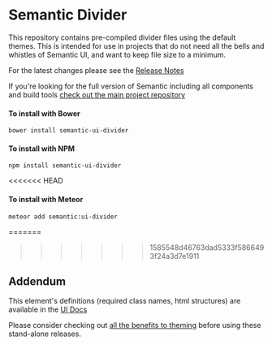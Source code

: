 # Semantic Divider

This repository contains pre-compiled divider files using the default themes. This is intended for use in projects that do not need all the bells and whistles of Semantic UI, and want to keep file size to a minimum.

For the latest changes please see the [Release Notes](https://github.com/Semantic-Org/UI-Divider/blob/master/RELEASE-NOTES.md)

If you're looking for the full version of Semantic including all components and build tools [check out the main project repository](https://github.com/Semantic-Org/Semantic-UI/tree/1.0)

#### To install with Bower
```
bower install semantic-ui-divider
```

#### To install with NPM
```
npm install semantic-ui-divider
```

<<<<<<< HEAD
#### To install with Meteor
```
meteor add semantic:ui-divider
```


=======
>>>>>>> 1585548d46763dad5333f5866493f24a3d7e1911
## Addendum

This element's definitions (required class names, html structures) are available in the [UI Docs](http://www.semantic-ui.com)

Please consider checking out [all the benefits to theming](http://www.learnsemantic.com/guide/expert.html) before using these stand-alone releases.

